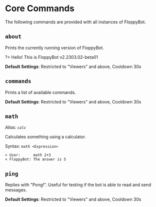 # Core Commands

The following commands are provided with all instances of FloppyBot.

## `about`

Prints the currently running version of FloppyBot.

?> Hello! This is FloppyBot v2.2303.02-beta01

**Default Settings**: Restricted to "Viewers" and above, Cooldown 30s

## `commands`

Prints a list of available commands.

**Default Settings**: Restricted to "Viewers" and above, Cooldown 30s

## `math`

_Alias: `calc`_

Calculates something using a calculator.

Syntax: `math <Expression>`

```
> User:      math 2+3
< FloppyBot: The answer is 5
```

## `ping`

Replies with "Pong!". Useful for testing if the bot is able to read and send messages.

**Default Settings**: Restricted to "Viewers" and above, Cooldown 30s
